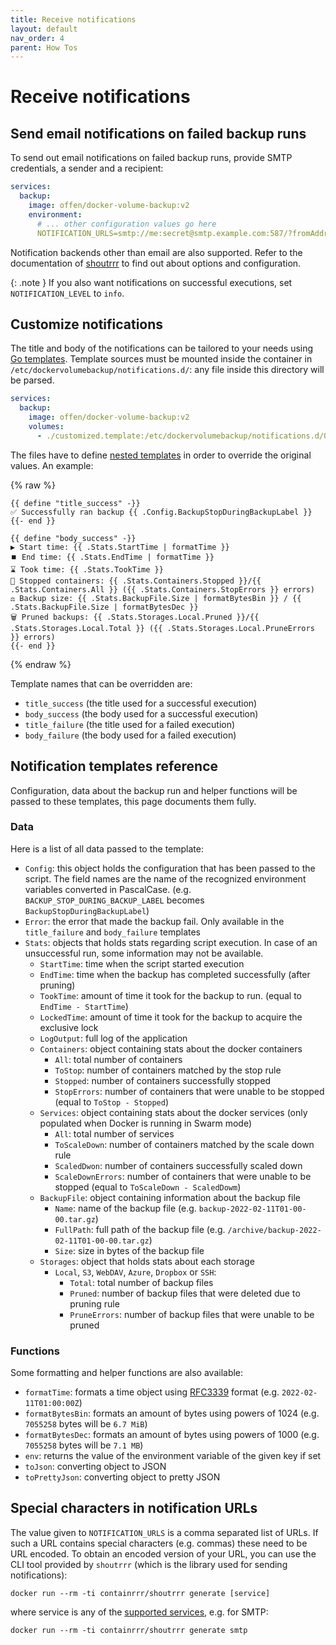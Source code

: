 ```yaml
---
title: Receive notifications
layout: default
nav_order: 4
parent: How Tos
---
```


# Receive notifications

## Send email notifications on failed backup runs

To send out email notifications on failed backup runs, provide SMTP credentials, a sender and a recipient:

```yml
services:
  backup:
    image: offen/docker-volume-backup:v2
    environment:
      # ... other configuration values go here
      NOTIFICATION_URLS=smtp://me:secret@smtp.example.com:587/?fromAddress=no-reply@example.com&toAddresses=you@example.com
```

Notification backends other than email are also supported.
Refer to the documentation of [shoutrrr][shoutrrr-docs] to find out about options and configuration.

[shoutrrr-docs]: https://containrrr.dev/shoutrrr/v0.8/services/overview/

{: .note }
If you also want notifications on successful executions, set `NOTIFICATION_LEVEL` to `info`.

## Customize notifications

The title and body of the notifications can be tailored to your needs using [Go templates](https://pkg.go.dev/text/template).
Template sources must be mounted inside the container in `/etc/dockervolumebackup/notifications.d/`: any file inside this directory will be parsed.

```yml
services:
  backup:
    image: offen/docker-volume-backup:v2
    volumes:
      - ./customized.template:/etc/dockervolumebackup/notifications.d/01.template
```

The files have to define [nested templates](https://pkg.go.dev/text/template#hdr-Nested_template_definitions) in order to override the original values. An example:

{% raw %}
```
{{ define "title_success" -}}
✅ Successfully ran backup {{ .Config.BackupStopDuringBackupLabel }}
{{- end }}

{{ define "body_success" -}}
▶️ Start time: {{ .Stats.StartTime | formatTime }}
⏹️ End time: {{ .Stats.EndTime | formatTime }}
⌛ Took time: {{ .Stats.TookTime }}
🛑 Stopped containers: {{ .Stats.Containers.Stopped }}/{{ .Stats.Containers.All }} ({{ .Stats.Containers.StopErrors }} errors)
⚖️ Backup size: {{ .Stats.BackupFile.Size | formatBytesBin }} / {{ .Stats.BackupFile.Size | formatBytesDec }}
🗑️ Pruned backups: {{ .Stats.Storages.Local.Pruned }}/{{ .Stats.Storages.Local.Total }} ({{ .Stats.Storages.Local.PruneErrors }} errors)
{{- end }}
```
{% endraw %}

Template names that can be overridden are:
  - `title_success` (the title used for a successful execution)
  - `body_success` (the body used for a successful execution)
  - `title_failure` (the title used for a failed execution)
  - `body_failure` (the body used for a failed execution)

## Notification templates reference

Configuration, data about the backup run and helper functions will be passed to these templates, this page documents them fully.

### Data

Here is a list of all data passed to the template:

* `Config`: this object holds the configuration that has been passed to the script. The field names are the name of the recognized environment variables converted in PascalCase. (e.g. `BACKUP_STOP_DURING_BACKUP_LABEL` becomes `BackupStopDuringBackupLabel`)
* `Error`: the error that made the backup fail. Only available in the `title_failure` and `body_failure` templates
* `Stats`: objects that holds stats regarding script execution. In case of an unsuccessful run, some information may not be available.
  * `StartTime`: time when the script started execution
  * `EndTime`: time when the backup has completed successfully (after pruning)
  * `TookTime`: amount of time it took for the backup to run. (equal to `EndTime - StartTime`)
  * `LockedTime`: amount of time it took for the backup to acquire the exclusive lock
  * `LogOutput`: full log of the application
  * `Containers`: object containing stats about the docker containers
    * `All`: total number of containers
    * `ToStop`: number of containers matched by the stop rule
    * `Stopped`: number of containers successfully stopped
    * `StopErrors`: number of containers that were unable to be stopped (equal to `ToStop - Stopped`)
  * `Services`: object containing stats about the docker services (only populated when Docker is running in Swarm mode)
    * `All`: total number of services
    * `ToScaleDown`: number of containers matched by the scale down rule
    * `ScaledDwon`: number of containers successfully scaled down
    * `ScaleDownErrors`: number of containers that were unable to be stopped (equal to `ToScaleDown - ScaledDowm`)
  * `BackupFile`: object containing information about the backup file
    * `Name`: name of the backup file (e.g. `backup-2022-02-11T01-00-00.tar.gz`)
    * `FullPath`: full path of the backup file (e.g. `/archive/backup-2022-02-11T01-00-00.tar.gz`)
    * `Size`: size in bytes of the backup file
  * `Storages`: object that holds stats about each storage
    * `Local`, `S3`, `WebDAV`, `Azure`, `Dropbox` or `SSH`:
      * `Total`: total number of backup files
      * `Pruned`: number of backup files that were deleted due to pruning rule
      * `PruneErrors`: number of backup files that were unable to be pruned

### Functions

Some formatting and helper functions are also available:

* `formatTime`: formats a time object using [RFC3339](https://datatracker.ietf.org/doc/html/rfc3339) format (e.g. `2022-02-11T01:00:00Z`)
* `formatBytesBin`: formats an amount of bytes using powers of 1024 (e.g. `7055258` bytes will be `6.7 MiB`) 
* `formatBytesDec`: formats an amount of bytes using powers of 1000 (e.g. `7055258` bytes will be `7.1 MB`)
* `env`: returns the value of the environment variable of the given key if set
* `toJson`: converting object to JSON
* `toPrettyJson`: converting object to pretty JSON

## Special characters in notification URLs

The value given to `NOTIFICATION_URLS` is a comma separated list of URLs.
If such a URL contains special characters (e.g. commas) these need to be URL encoded.
To obtain an encoded version of your URL, you can use the CLI tool provided by `shoutrrr` (which is the library used for sending notifications):

```
docker run --rm -ti containrrr/shoutrrr generate [service]
```

where service is any of the [supported services][shoutrrr-docs], e.g. for SMTP:

```
docker run --rm -ti containrrr/shoutrrr generate smtp
```
